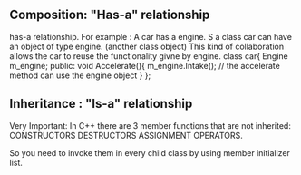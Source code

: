 ## Composition: "Has-a" relationship
has-a relationship. 
For example : A car has a engine. S a class car can have an object of type engine. (another class object) 
This kind of collaboration allows the car to reuse the functionality givne by engine.
class car{
    Engine m_engine;
    public:
        void Accelerate(){
            m_engine.Intake(); // the accelerate method can use the engine object 
        }
};

## Inheritance : "Is-a" relationship
Very Important: 
In C++ there are 3 member functions that are not inherited: 
CONSTRUCTORS 
DESTRUCTORS 
ASSIGNMENT OPERATORS. 

So you need to invoke them in every child class 
by using member initializer list.